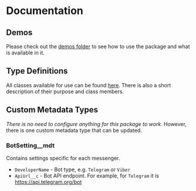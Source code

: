 # Documentation

## Demos

Please check out the [demos folder](demos) to see how to use the package and what is available in it.

## Type Definitions

All classes available for use can be found [here](types). There is also a short description of their purpose and class members.

## Custom Metadata Types

_There is no need to configure anything for this package to work_. However, there is one custom metadata type that can be updated.

### BotSetting\_\_mdt

Contains settings specific for each messenger.

-   `DeveloperName` - Bot type, e.g. `Telegram` or `Viber`
-   `ApiUrl__c` - Bot API endpoint. For example, for `Telegram` it is https://api.telegram.org/bot
